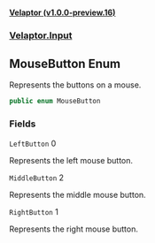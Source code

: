#### [Velaptor (v1.0.0-preview.16)](./namespaces.md 'Velaptor Namespaces')
### [Velaptor.Input](./Velaptor.Input.md 'Velaptor.Input')

## MouseButton Enum

Represents the buttons on a mouse.

```csharp
public enum MouseButton
```
### Fields

<a name='Velaptor.Input.MouseButton.LeftButton'></a>

`LeftButton` 0

Represents the left mouse button.

<a name='Velaptor.Input.MouseButton.MiddleButton'></a>

`MiddleButton` 2

Represents the middle mouse button.

<a name='Velaptor.Input.MouseButton.RightButton'></a>

`RightButton` 1

Represents the right mouse button.